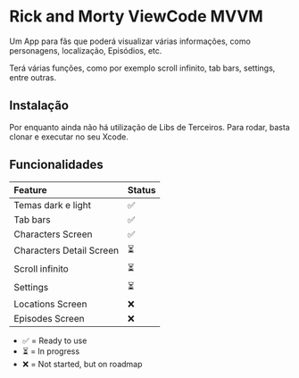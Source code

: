
# Rick and Morty ViewCode MVVM

Um App para fãs que poderá visualizar várias informações, como personagens, localização, Episódios, etc.

Terá várias funções, como por exemplo scroll infinito, tab bars, settings, entre outras.


## Instalação

Por enquanto ainda não há utilização de Libs de Terceiros. Para rodar, basta clonar e executar no seu Xcode.
## Funcionalidades



| Feature   | Status       |
| :---------- | :--------- |
| Temas dark e light | ✅ |
| Tab bars | ✅ |
| Characters Screen | ✅ |
| Characters Detail Screen | ⏳ |
| Scroll infinito | ⏳ |
| Settings | ⏳ |
| Locations Screen | ❌ |
| Episodes Screen | ❌ |

- ✅ = Ready to use
- ⏳ = In progress
- ❌ = Not started, but on roadmap
